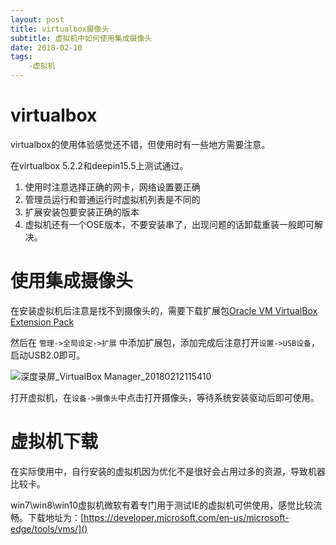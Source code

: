 ```yaml
---
layout: post
title: virtualbox摄像头 
subtitle: 虚拟机中如何使用集成摄像头 
date: 2018-02-10
tags: 
    -虚拟机  
---
```


# virtualbox

virtualbox的使用体验感觉还不错，但使用时有一些地方需要注意。

在virtualbox 5.2.2和deepin15.5上测试通过。

1. 使用时注意选择正确的网卡，网络设置要正确
1. 管理员运行和普通运行时虚拟机列表是不同的
1. 扩展安装包要安装正确的版本
1. 虚拟机还有一个OSE版本，不要安装串了，出现问题的话卸载重装一般即可解决。

# 使用集成摄像头

在安装虚拟机后注意是找不到摄像头的，需要下载扩展包[Oracle VM VirtualBox Extension Pack](https://www.virtualbox.org/wiki/Downloads)

然后在 ```管理->全局设定->扩展``` 中添加扩展包，添加完成后注意打开```设置->USB设备```，启动USB2.0即可。

![深度录屏_VirtualBox Manager_20180212115410](https://i.loli.net/2018/02/12/5a8110bc642c0.gif)

打开虚拟机，在```设备->摄像头```中点击打开摄像头，等待系统安装驱动后即可使用。

# 虚拟机下载

在实际使用中，自行安装的虚拟机因为优化不是很好会占用过多的资源，导致机器比较卡。

win7\win8\win10虚拟机微软有着专门用于测试IE的虚拟机可供使用，感觉比较流畅。下载地址为：[https://developer.microsoft.com/en-us/microsoft-edge/tools/vms/]()



